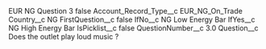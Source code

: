 <?xml version="1.0" encoding="UTF-8"?>
<CustomMetadata xmlns="http://soap.sforce.com/2006/04/metadata" xmlns:xsi="http://www.w3.org/2001/XMLSchema-instance" xmlns:xsd="http://www.w3.org/2001/XMLSchema">
    <label>EUR NG Question 3</label>
    <protected>false</protected>
    <values>
        <field>Account_Record_Type__c</field>
        <value xsi:type="xsd:string">EUR_NG_On_Trade</value>
    </values>
    <values>
        <field>Country__c</field>
        <value xsi:type="xsd:string">NG</value>
    </values>
    <values>
        <field>FirstQuestion__c</field>
        <value xsi:type="xsd:boolean">false</value>
    </values>
    <values>
        <field>IfNo__c</field>
        <value xsi:type="xsd:string">NG Low Energy Bar</value>
    </values>
    <values>
        <field>IfYes__c</field>
        <value xsi:type="xsd:string">NG High Energy Bar</value>
    </values>
    <values>
        <field>IsPicklist__c</field>
        <value xsi:type="xsd:boolean">false</value>
    </values>
    <values>
        <field>QuestionNumber__c</field>
        <value xsi:type="xsd:double">3.0</value>
    </values>
    <values>
        <field>Question__c</field>
        <value xsi:type="xsd:string">Does the outlet play loud music ?</value>
    </values>
</CustomMetadata>

